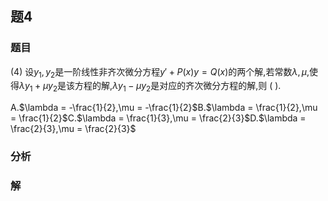 ## 题4
### 题目
(4) 设$y_1,y_2$是一阶线性非齐次微分方程$y' + P(x)y = Q(x)$的两个解,若常数$\lambda ,\mu$,使得$\lambda y_1 + \mu y_2$是该方程的解,$\lambda y_1 - \mu y_2$是对应的齐次微分方程的解,则 ( ).

A.$\lambda = -\frac{1}{2},\mu = -\frac{1}{2}$B.$\lambda = \frac{1}{2},\mu = \frac{1}{2}$C.$\lambda = \frac{1}{3},\mu = \frac{2}{3}$D.$\lambda = \frac{2}{3},\mu = \frac{2}{3}$
### 分析

### 解